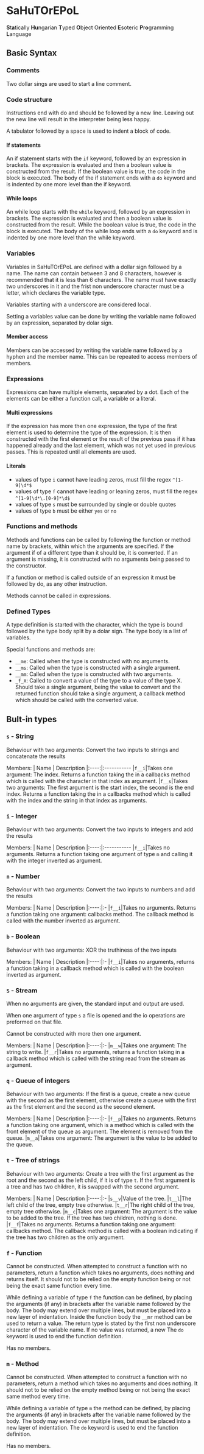 # SaHuTOrEPoL

**S**t**a**tically **Hu**ngarian **T**yped **O**bject O**r**iented **E**soteric **P**r**o**gramming **L**anguage

## Basic Syntax

### Comments

Two dollar sings are used to start a line comment.

### Code structure

Instructions end with do and should be followed by a new line. Leaving out the new line will result in the interpreter being less happy.

A tabulator followed by a space is used to indent a block of code.

#### If statements

An if statement starts with the `if` keyword, followed by an expression in brackets. The expression is evaluated and then a boolean value is constructed from the result. If the boolean value is true, the code in the block is executed. The body of the if statement ends with a `do` keyword and is indented by one more level than the if keyword.

#### While loops

An while loop starts with the `while` keyword, followed by an expression in brackets. The expression is evaluated and then a boolean value is constructed from the result. While the boolean value is true, the code in the block is executed. The body of the while loop ends with a `do` keyword and is indented by one more level than the while keyword.

### Variables

Variables in SaHuTOrEPoL are defined with a dollar sign followed by a name. The name can contain between 3 and 8 characters, however is recommended that it is less than 6 characters. The name must have exactly two underscores in it and the frist non underscore character must be a letter, which declares the variable type.

Variables starting with a underscore are considered local.

Setting a variables value can be done by writing the variable name followed by an expression, separated by dolar sign.

#### Member access

Members can be accessed by writing the variable name followed by a hyphen and the member name. This can be repeated to access members of members.

### Expressions

Expressions can have multiple elements, separated by a dot. Each of the elements can be either a function call, a variable or a literal.

#### Multi expressions

If the expression has more then one expression, the type of the first element is used to determine the type of the expression. It is then constructed with the first element or the result of the previous pass if it has happened already and the last element, which was not yet used in previous passes. This is repeated until all elements are used.

#### Literals

- values of type `i` cannot have leading zeros, must fill the regex `^[1-9]\d*$`
- values of type `f` cannot have leading or leaning zeros, must fill the regex `^[1-9]\d*\.[0-9]*\d$`
- values of type `s` must be surrounded by single or double quotes
- values of type `b` must be either `yes` or `no`

### Functions and methods

Methods and functions can be called by following the function or method name by brackets, within which the arguments are specified. If the argument if of a different type than it should be, it is converted. If an argument is missing, it is constructed with no arguments being passed to the constructor.

If a function or method is called outside of an expression it must be followed by do, as any other instruction.

Methods cannot be called in expressions.

### Defined Types

A type definition is started with the character, which the type is bound followed by the type body split by a dolar sign.
The type body is a list of variables.

Special functions and methods are:

- `__me`: Called when the type is constructed with no arguments.
- `__ms`: Called when the type is constructed with a single argument.
- `__mm`: Called when the type is constructed with two arguments.
- `_f_X`: Called to convert a value of the type to a value of the type X. Should take a single argument, being the value to convert and the returned function should take a single argument, a callback method which should be called with the converted value.

## Bult-in types

### `s` - String

Behaviour with two arguments: Convert the two inputs to strings and concatenate the results

Members:
| Name | Description
|:----:|:-----------
|`f__i`|Takes one argument: The index. Returns a function taking the in a callbacks method which is called with the character in that index as argument.
|`f__s`|Takes two arguments: The first argument is the start index, the second is the end index. Returns a function taking the in a callbacks method which is called with the index and the string  in that index as arguments.

### `i` - Integer

Behaviour with two arguments: Convert the two inputs to integers and add the results

Members:
| Name | Description
|:----:|:-----------
|`f__i`|Takes no arguments. Returns a function taking one argument of type `m` and calling it with the integer inverted as argument.

### `n` - Number

Behaviour with two arguments: Convert the two inputs to numbers and add the results

Members:
| Name | Description
|:----:|:-
|`f__i`|Takes no arguments. Returns a function taking one argument: callbacks method. The callback method is called with the number inverted as argument.

### `b` - Boolean

Behaviour with two arguments: XOR the truthiness of the two inputs

Members:
| Name | Description
|:----:|:-
|`f__i`|Takes no arguments, returns a function taking in a callback method which is called with the boolean inverted as argument.

### `S` - Stream

When no arguments are given, the standard input and output are used.

When one argument of type `s` a file is opened and the io operations are preformed on that file.

Cannot be constructed with more then one argument.

Members:
| Name | Description
|:----:|:-
|`m__w`|Takes one argument: The string to write.
|`f__r`|Takes no arguments, returns a function taking in a callback method which is called with the string read from the stream as argument.

### `q` - Queue of integers

Behaviour with two arguments: If the first is a queue, create a new queue with the second as the first element, otherwise create a queue with the first as the first element and the second as the second element.

Members:
| Name | Description
|:----:|:-
|`f__p`|Takes no arguments. Returns a function taking one argument, which is a method which is called with the front element of the queue as argument. The element is removed from the queue.
|`m__a`|Takes one argument: The argument is the value to be added to the queue.

### `t` - Tree of strings

Behaviour with two arguments: Create a tree with the first argument as the root and the second as the left child, if it is of type `t`. If the first argument is a tree and has two children, it is swapped with the second argument.

Members:
| Name | Description
|:----:|:-
|`s__v`|Value of the tree.
|`t__l`|The left child of the tree, empty tree otherwise.
|`t__r`|The right child of the tree, empty tree otherwise.
|`m__c`|Takes one argument: The argument is the value to be added to the tree. If the tree has two children, nothing is done.
|`f__f`|Takes no arguments. Returns a function taking one argument: callbacks method. The callback method is called with a boolean indicating if the tree has two children as the only argument.

### `f` - Function

Cannot be constructed. When attempted to construct a function with no parameters, return a function which takes no arguments, does nothing and returns itself. It should not to be relied on the empty function being or not being the exact same function every time.

While defining a variable of type `f` the function can be defined, by placing the arguments (if any) in brackets after the variable name followed by the body. The body may extend over multiple lines, but must be placed into a new layer of indentation. Inside the function body the `__mr` method can be used to return a value. The return type is stated by the first non underscore character of the variable name. If no value was returned, a new The `do` keyword is used to end the function definition.

Has no members.

### `m` - Method

Cannot be constructed. When attempted to construct a function with no parameters, return a method which takes no arguments and does nothing. It should not to be relied on the empty method being or not being the exact same method every time.

While defining a variable of type `m` the method can be defined, by placing the arguments (if any) in brackets after the variable name followed by the body. The body may extend over multiple lines, but must be placed into a new layer of indentation. The `do` keyword is used to end the function definition.

Has no members.

